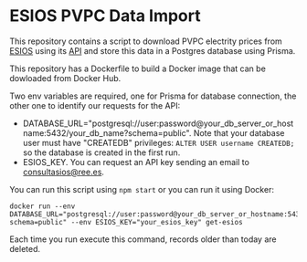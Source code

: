 # ESIOS PVPC Data Import

This repository contains a script to download PVPC electrity prices from [ESIOS](https://www.esios.ree.es/es/pvpc) using its [API](https://api.esios.ree.es/) and store this data in a Postgres database using Prisma.

This repository has a Dockerfile to build a Docker image that can be dowloaded from Docker Hub.

Two env variables are required, one for Prisma for database connection, the other one to identify our requests for the API:

- DATABASE_URL="postgresql://user:password@your_db_server_or_hostname:5432/your_db_name?schema=public". Note that your database user must have "CREATEDB" privileges: `ALTER USER username CREATEDB;` so the database is created in the first run.
- ESIOS_KEY. You can request an API key sending an email to consultasios@ree.es.

You can run this script using `npm start` or you can run it using Docker:

```(bash)
docker run --env DATABASE_URL="postgresql://user:password@your_db_server_or_hostname:5432/your_db_name?schema=public" --env ESIOS_KEY="your_esios_key" get-esios
```

Each time you run execute this command, records older than today are deleted.

